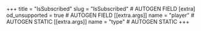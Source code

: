 +++
title = "IsSubscribed"
slug = "IsSubscribed" # AUTOGEN FIELD
[extra]
od_unsupported = true # AUTOGEN FIELD
[[extra.args]]
name = "player" # AUTOGEN STATIC
[[extra.args]]
name = "type" # AUTOGEN STATIC
+++